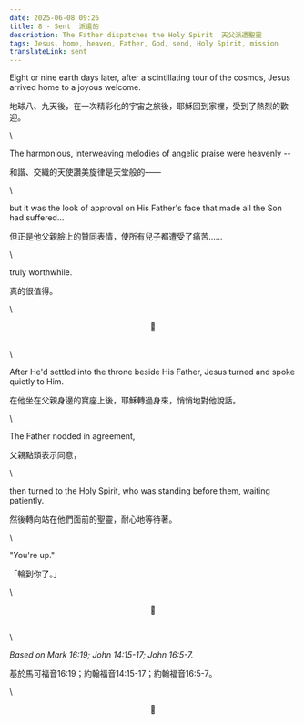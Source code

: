```yaml
---
date: 2025-06-08 09:26
title: 8 - Sent  派遣的
description: The Father dispatches the Holy Spirit  天父派遣聖靈
tags: Jesus, home, heaven, Father, God, send, Holy Spirit, mission
translateLink: sent
---
```

 
Eight or nine earth days later, after a scintillating tour of the cosmos, Jesus arrived home to a joyous welcome.

地球八、九天後，在一次精彩化的宇宙之旅後，耶穌回到家裡，受到了熱烈的歡迎。

\

The harmonious, interweaving melodies of angelic praise were heavenly --

和諧、交織的天使讚美旋律是天堂般的——

\

but it was the look of approval on His Father's face that made all the Son had suffered...

但正是他父親臉上的贊同表情，使所有兒子都遭受了痛苦......

\

truly worthwhile.

真的很值得。

\

<center>💠</center>

\
\

After He'd settled into the throne beside His Father, Jesus turned and spoke quietly to Him.

在他坐在父親身邊的寶座上後，耶穌轉過身來，悄悄地對他說話。

\

The Father nodded in agreement, 

父親點頭表示同意，

\

then turned to the Holy Spirit, who was standing before them, waiting patiently.

然後轉向站在他們面前的聖靈，耐心地等待著。

\

"You're up."

「輪到你了。」

\

<center>💠</center>

\
\

*Based on Mark 16:19; John 14:15-17; John 16:5-7.*

基於馬可福音16:19；約翰福音14:15-17；約翰福音16:5-7。

\

<center>💠</center>
